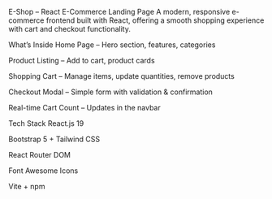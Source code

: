 E-Shop – React E-Commerce Landing Page
A modern, responsive e-commerce frontend built with React, offering a smooth shopping experience with cart and checkout functionality.

What’s Inside
Home Page – Hero section, features, categories

Product Listing – Add to cart, product cards

Shopping Cart – Manage items, update quantities, remove products

Checkout Modal – Simple form with validation & confirmation

Real-time Cart Count – Updates in the navbar

Tech Stack
React.js 19

Bootstrap 5 + Tailwind CSS

React Router DOM

Font Awesome Icons

Vite + npm